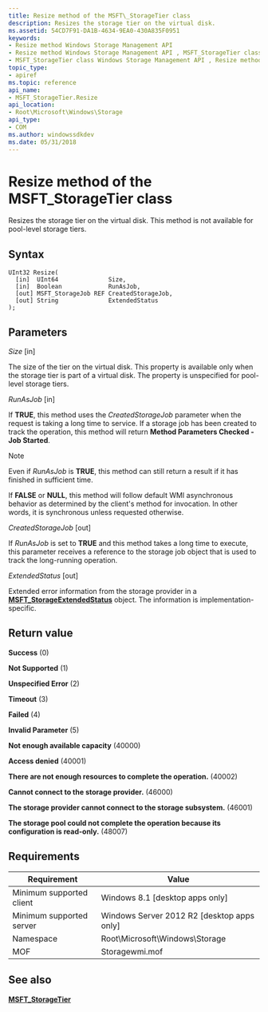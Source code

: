 ```yaml
---
title: Resize method of the MSFT\_StorageTier class
description: Resizes the storage tier on the virtual disk.
ms.assetid: 54CD7F91-DA1B-4634-9EA0-430A835F0951
keywords:
- Resize method Windows Storage Management API
- Resize method Windows Storage Management API , MSFT_StorageTier class
- MSFT_StorageTier class Windows Storage Management API , Resize method
topic_type:
- apiref
ms.topic: reference
api_name:
- MSFT_StorageTier.Resize
api_location:
- Root\Microsoft\Windows\Storage
api_type:
- COM
ms.author: windowssdkdev
ms.date: 05/31/2018
---
```


# Resize method of the MSFT\_StorageTier class

Resizes the storage tier on the virtual disk. This method is not available for pool-level storage tiers.

## Syntax


```mof
UInt32 Resize(
  [in]  UInt64              Size,
  [in]  Boolean             RunAsJob,
  [out] MSFT_StorageJob REF CreatedStorageJob,
  [out] String              ExtendedStatus
);
```



## Parameters

 

*Size* \[in\]
 

The size of the tier on the virtual disk. This property is available only when the storage tier is part of a virtual disk. The property is unspecified for pool-level storage tiers.

 

*RunAsJob* \[in\]
 

If **TRUE**, this method uses the *CreatedStorageJob* parameter when the request is taking a long time to service. If a storage job has been created to track the operation, this method will return **Method Parameters Checked - Job Started**.

> [!Note]  
> Even if *RunAsJob* is **TRUE**, this method can still return a result if it has finished in sufficient time.

 

If **FALSE** or **NULL**, this method will follow default WMI asynchronous behavior as determined by the client's method for invocation. In other words, it is synchronous unless requested otherwise.

 

*CreatedStorageJob* \[out\]
 

If *RunAsJob* is set to **TRUE** and this method takes a long time to execute, this parameter receives a reference to the storage job object that is used to track the long-running operation.

 

*ExtendedStatus* \[out\]
 

Extended error information from the storage provider in a [**MSFT\_StorageExtendedStatus**](msft-storageextendedstatus.md) object. The information is implementation-specific.

 

## Return value

 

**Success** (0)
 

**Not Supported** (1)
 

**Unspecified Error** (2)
 

**Timeout** (3)
 

**Failed** (4)
 

**Invalid Parameter** (5)
 

**Not enough available capacity** (40000)
 

**Access denied** (40001)
 

**There are not enough resources to complete the operation.** (40002)
 

**Cannot connect to the storage provider.** (46000)
 

**The storage provider cannot connect to the storage subsystem.** (46001)
 

**The storage pool could not complete the operation because its configuration is read-only.** (48007)
 

## Requirements



| Requirement | Value |
|-------------------------------------|-------------------------------------------------------------------------------------------|
| Minimum supported client | Windows 8.1 \[desktop apps only\]                                              |
| Minimum supported server | Windows Server 2012 R2 \[desktop apps only\]                                   |
| Namespace                | Root\\Microsoft\\Windows\\Storage                                              |
| MOF                      |  Storagewmi.mof  |



## See also

 

[**MSFT\_StorageTier**](msft-storagetier.md)
 

 

 





